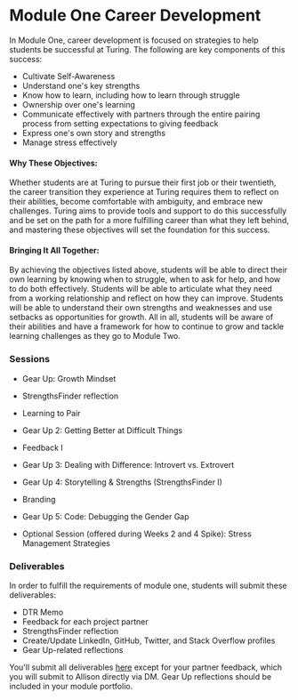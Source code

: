 # Module One Career Development

In Module One, career development is focused on strategies to help students be successful at Turing. The following are key components of this success:

* Cultivate Self-Awareness
* Understand one's key strengths
* Know how to learn, including how to learn through struggle
* Ownership over one's learning
* Communicate effectively with partners through the entire pairing process from setting expectations to giving feedback
* Express one's own story and strengths
* Manage stress effectively

#### Why These Objectives:
Whether students are at Turing to pursue their first job or their twentieth, the career transition they experience at Turing requires them to reflect on their abilities, become comfortable with ambiguity, and embrace new challenges. Turing aims to provide tools and support to do this successfully and be set on the path for a more fulfilling career than what they left behind, and mastering these objectives will set the foundation for this success. 

#### Bringing It All Together:
By achieving the objectives listed above, students will be able to direct their own learning by knowing when to struggle, when to ask for help, and how to do both effectively. Students will be able to articulate what they need from a working relationship and reflect on how they can improve. Students will be able to understand their own strengths and weaknesses and use setbacks as opportunities for growth. All in all, students will be aware of their abilities and have a framework for how to continue to grow and tackle learning challenges as they go to Module Two. 

### Sessions

* Gear Up: Growth Mindset
* StrengthsFinder reflection
* Learning to Pair
* Gear Up 2: Getting Better at Difficult Things 
* Feedback I 
* Gear Up 3: Dealing with Difference: Introvert vs. Extrovert
* Gear Up 4: Storytelling & Strengths (StrengthsFinder I)
* Branding
* Gear Up 5: Code: Debugging the Gender Gap

* Optional Session (offered during Weeks 2 and 4 Spike): Stress Management Strategies

### Deliverables
In order to fulfill the requirements of module one, students will submit these deliverables:

* DTR Memo
* Feedback for each project partner
* StrengthsFinder reflection
* Create/Update LinkedIn, GitHub, Twitter, and Stack Overflow profiles 
* Gear Up-related reflections

You'll submit all deliverables [here](https://github.com/turingschool/career-development-curriculum/tree/master/deliverable_submissions) except for your partner feedback, which you will submit to Allison directly via DM. Gear Up reflections should be included in your module portfolio.
